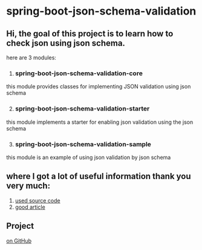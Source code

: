 spring-boot-json-schema-validation
=====================

Hi, the goal of this project is to learn how to check json using json schema.
---------------------
here are 3 modules:

1. ### spring-boot-json-schema-validation-core
this module provides classes for implementing JSON validation using json schema

2. ### spring-boot-json-schema-validation-starter
this module implements a starter for enabling json validation using the json schema

3. ### spring-boot-json-schema-validation-sample
this module is an example of using json validation by json schema

where I got a lot of useful information thank you very much:
-----------
1. [used source code](https://github.com/luismoramedina/spring-jsonschema-validation)
2. [good article](https://vk.com/@15787353-spring-json-schema)

Project
-----------
[on GitHub](https://github.com/aamatveev/spring-boot-json-schema-validation)
